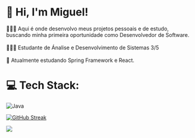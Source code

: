 
# 👋 Hi, I'm Miguel!<br>
👨🏻‍💻 Aqui é onde desenvolvo meus projetos pessoais e de estudo, buscando minha primeira oportunidade como Desenvolvedor de Software.<br/><br>👩🏻‍🎓 Estudante de Ánalise e Desenvolvimento de Sistemas 3/5 <br/><br>💭 Atualmente estudando Spring Framework e React. <br/>
# 💻 Tech Stack:
![Java](https://skillicons.dev/icons?i=java,python,c,spring,mysql,postgresql,maven,hibernate,vue)
<!--GithubStats -->
[![GitHub Streak](https://github-readme-streak-stats.herokuapp.com?user=migueldelgg&theme=vue-dark&date_format=M%20j%5B%2C%20Y%5D&card_width=490)](https://git.io/streak-stats)<br/>

<!-- Proudly created with GPRM ( https://gprm.itsvg.in ) -->
[![](https://visitcount.itsvg.in/api?id=migueldelgg&label=Profile%20Views&color=7&icon=3&pretty=false)](https://visitcount.itsvg.in)
